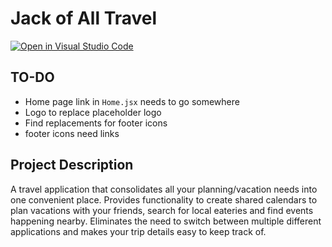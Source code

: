 # Jack of All Travel

[![Open in Visual Studio Code](https://classroom.github.com/assets/open-in-vscode-2e0aaae1b6195c2367325f4f02e2d04e9abb55f0b24a779b69b11b9e10269abc.svg)](https://classroom.github.com/online_ide?assignment_repo_id=17944443&assignment_repo_type=AssignmentRepo)

## TO-DO
- Home page link in ``Home.jsx`` needs to go somewhere
- Logo to replace placeholder logo
- Find replacements for footer icons
- footer icons need links

## Project Description
A travel application that consolidates all your planning/vacation needs into one convenient place. Provides functionality to create shared calendars to plan vacations with your friends, search for local eateries and find events happening nearby. Eliminates the need to switch between multiple different applications and makes your trip details easy to keep track of.

